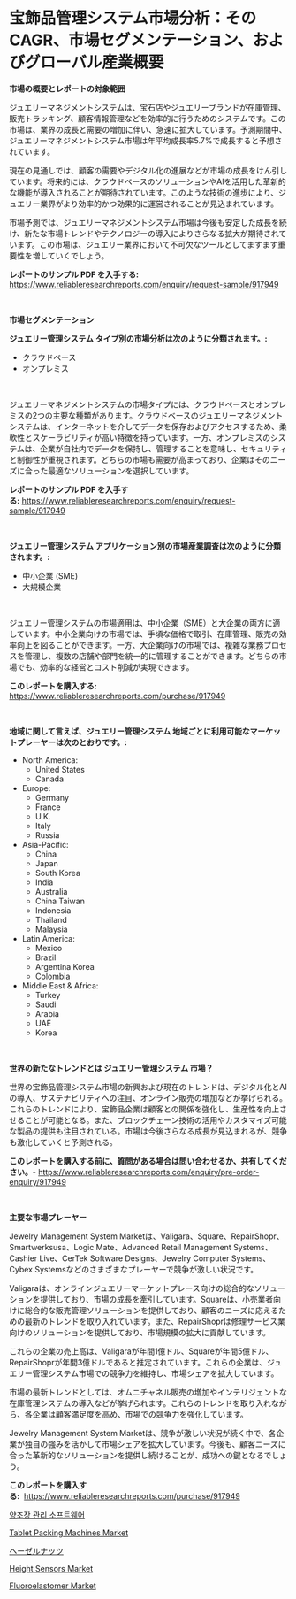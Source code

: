 <p><h1>宝飾品管理システム市場分析：そのCAGR、市場セグメンテーション、およびグローバル産業概要</h1></p><p><strong>市場の概要とレポートの対象範囲</strong></p>
<p><p>ジュエリーマネジメントシステムは、宝石店やジュエリーブランドが在庫管理、販売トラッキング、顧客情報管理などを効率的に行うためのシステムです。この市場は、業界の成長と需要の増加に伴い、急速に拡大しています。予測期間中、ジュエリーマネジメントシステム市場は年平均成長率5.7%で成長すると予想されています。</p><p>現在の見通しでは、顧客の需要やデジタル化の進展などが市場の成長をけん引しています。将来的には、クラウドベースのソリューションやAIを活用した革新的な機能が導入されることが期待されています。このような技術の進歩により、ジュエリー業界がより効率的かつ効果的に運営されることが見込まれています。</p><p>市場予測では、ジュエリーマネジメントシステム市場は今後も安定した成長を続け、新たな市場トレンドやテクノロジーの導入によりさらなる拡大が期待されています。この市場は、ジュエリー業界において不可欠なツールとしてますます重要性を増していくでしょう。</p></p>
<p><strong>レポートのサンプル PDF を入手する:</strong> <a href="https://www.reliableresearchreports.com/enquiry/request-sample/917949">https://www.reliableresearchreports.com/enquiry/request-sample/917949</a></p>
<p>&nbsp;</p>
<p><strong>市場セグメンテーション</strong></p>
<p><strong>ジュエリー管理システム タイプ別の市場分析は次のように分類されます。:</strong></p>
<p><ul><li>クラウドベース</li><li>オンプレミス</li></ul></p>
<p>&nbsp;</p>
<p><p>ジュエリーマネジメントシステムの市場タイプには、クラウドベースとオンプレミスの2つの主要な種類があります。クラウドベースのジュエリーマネジメントシステムは、インターネットを介してデータを保存およびアクセスするため、柔軟性とスケーラビリティが高い特徴を持っています。一方、オンプレミスのシステムは、企業が自社内でデータを保持し、管理することを意味し、セキュリティと制御性が重視されます。どちらの市場も需要が高まっており、企業はそのニーズに合った最適なソリューションを選択しています。</p></p>
<p><strong>レポートのサンプル PDF を入手する:</strong>&nbsp;<a href="https://www.reliableresearchreports.com/enquiry/request-sample/917949">https://www.reliableresearchreports.com/enquiry/request-sample/917949</a></p>
<p>&nbsp;</p>
<p><strong> ジュエリー管理システム アプリケーション別の市場産業調査は次のように分類されます。:</strong></p>
<p><ul><li>中小企業 (SME)</li><li>大規模企業</li></ul></p>
<p>&nbsp;</p>
<p><p>ジュエリー管理システムの市場適用は、中小企業（SME）と大企業の両方に適しています。中小企業向けの市場では、手頃な価格で取引、在庫管理、販売の効率向上を図ることができます。一方、大企業向けの市場では、複雑な業務プロセスを管理し、複数の店舗や部門を統一的に管理することができます。どちらの市場でも、効率的な経営とコスト削減が実現できます。</p></p>
<p><strong>このレポートを購入する:</strong>&nbsp; <a href="https://www.reliableresearchreports.com/purchase/917949">https://www.reliableresearchreports.com/purchase/917949</a></p>
<p>&nbsp;</p>
<p><strong>地域に関して言えば、ジュエリー管理システム 地域ごとに利用可能なマーケットプレーヤーは次のとおりです。:</strong></p>
<p><ul>
    <li>
        North America:
        <ul>
            <li>United States</li>
            <li>Canada</li>
        </ul>
    </li>
    <li>
        Europe:
        <ul>
            <li>Germany</li>
            <li>France</li>
            <li>U.K.</li>
            <li>Italy</li>
            <li>Russia</li>
        </ul>
    </li>
    <li>
        Asia-Pacific:
        <ul>
            <li>China</li>
            <li>Japan</li>
            <li>South Korea</li>
            <li>India</li>
            <li>Australia</li>
            <li>China Taiwan</li>
            <li>Indonesia</li>
            <li>Thailand</li>
            <li>Malaysia</li>
        </ul>
    </li>
    <li>
        Latin America:
        <ul>
            <li>Mexico</li>
            <li>Brazil</li>
            <li>Argentina Korea</li>
            <li>Colombia</li>
        </ul>
    </li>
    <li>
        Middle East & Africa:
        <ul>
            <li>Turkey</li>
            <li>Saudi</li>
            <li>Arabia</li>
            <li>UAE</li>
            <li>Korea</li>
        </ul>
    </li>
    </ul></p>
<p>&nbsp;</p>
<p><strong>世界の新たなトレンドとは ジュエリー管理システム 市場？</strong></p>
<p><p>世界の宝飾品管理システム市場の新興および現在のトレンドは、デジタル化とAIの導入、サステナビリティへの注目、オンライン販売の増加などが挙げられる。これらのトレンドにより、宝飾品企業は顧客との関係を強化し、生産性を向上させることが可能となる。また、ブロックチェーン技術の活用やカスタマイズ可能な製品の提供も注目されている。市場は今後さらなる成長が見込まれるが、競争も激化していくと予測される。</p></p>
<p><strong>このレポートを購入する前に、質問がある場合は問い合わせるか、共有してください。</strong>- <a href="https://www.reliableresearchreports.com/enquiry/pre-order-enquiry/917949">https://www.reliableresearchreports.com/enquiry/pre-order-enquiry/917949</a></p>
<p>&nbsp;</p>
<p><strong>主要な市場プレーヤー</strong></p>
<p><p>Jewelry Management System Marketは、Valigara、Square、RepairShopr、Smartwerksusa、Logic Mate、Advanced Retail Management Systems、Cashier Live、CerTek Software Designs、Jewelry Computer Systems、Cybex Systemsなどのさまざまなプレーヤーで競争が激しい状況です。</p><p>Valigaraは、オンラインジュエリーマーケットプレース向けの総合的なソリューションを提供しており、市場の成長を牽引しています。Squareは、小売業者向けに総合的な販売管理ソリューションを提供しており、顧客のニーズに応えるための最新のトレンドを取り入れています。また、RepairShoprは修理サービス業向けのソリューションを提供しており、市場規模の拡大に貢献しています。</p><p>これらの企業の売上高は、Valigaraが年間1億ドル、Squareが年間5億ドル、RepairShoprが年間3億ドルであると推定されています。これらの企業は、ジュエリー管理システム市場での競争力を維持し、市場シェアを拡大しています。</p><p>市場の最新トレンドとしては、オムニチャネル販売の増加やインテリジェントな在庫管理システムの導入などが挙げられます。これらのトレンドを取り入れながら、各企業は顧客満足度を高め、市場での競争力を強化しています。</p><p>Jewelry Management System Marketは、競争が激しい状況が続く中で、各企業が独自の強みを活かして市場シェアを拡大しています。今後も、顧客ニーズに合った革新的なソリューションを提供し続けることが、成功への鍵となるでしょう。</p></p>
<p><strong>このレポートを購入する:</strong>&nbsp;&nbsp;<a href="https://www.reliableresearchreports.com/purchase/917949">https://www.reliableresearchreports.com/purchase/917949</a></p>
<p><p><a href="https://github.com/bvubpqd5241630/Market-Research-Report-List-1/blob/main/5826068183678.md">양조장 관리 소프트웨어</a></p><p><a href="https://gamy-alyssum-396.notion.site/Tablet-Packing-Machines-Market-Size-Reflecting-a-Forecast-Till-2031-Market-By-Type-By-Application--56ec1db540d24c1b92f0398dbed40416">Tablet Packing Machines Market</a></p><p><a href="https://medium.com/@reyeshowell655/%E3%83%98%E3%83%BC%E3%82%BC%E3%83%AB%E3%83%8A%E3%83%83%E3%83%84%E5%B8%82%E5%A0%B4%E3%81%AE%E3%82%A4%E3%83%B3%E3%82%B5%E3%82%A4%E3%83%88-%E5%B8%82%E5%A0%B4%E5%8B%95%E5%90%91-%E6%88%90%E9%95%B7-2024%E5%B9%B4%E3%81%8B%E3%82%892031%E5%B9%B4%E3%81%BE%E3%81%A7%E3%81%AE%E4%BA%88%E6%B8%AC-a23aa30b042e">ヘーゼルナッツ</a></p><p><a href="https://view.publitas.com/reportprime-1/height-sensors-market-analysis-examines-its-scope-on-growth-opportunities-and-forecasted-trends-spanning-from-2024-to-2031/">Height Sensors Market</a></p><p><a href="https://fearless-okapi-6c8.notion.site/Fluoroelastomer-Market-A-Comprehensive-Report-of-its-Market-Share-Growth-Trends-2024-2031-bc6cd0c59da9434a9a98e90a1660c319">Fluoroelastomer Market</a></p></p>